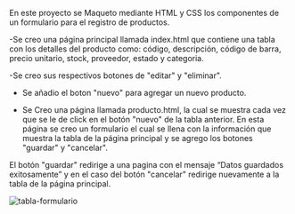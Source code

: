 En este proyecto se Maqueto mediante HTML y CSS los componentes de un formulario para el registro de productos.

-Se creo una página principal llamada index.html que contiene una tabla con los detalles del producto como: código, descripción, 
código de barra, precio unitario, stock, proveedor, estado y categoria.

-Se creo sus respectivos botones de "editar" y "eliminar".

- Se añadio el boton "nuevo" para agregar un nuevo producto.
 
- Se Creo una página llamada producto.html, la cual se muestra
cada vez que se le de click en el botón "nuevo" de la tabla anterior. En esta página se creo un formulario el cual se llena con la información
que muestra la tabla de la página principal y se agrego los botones "guardar" y "cancelar".

El botón "guardar" redirige a una pagina con el mensaje “Datos guardados exitosamente” y en el caso del botón "cancelar" 
redirige nuevamente a la tabla de la página principal.


![tabla-formulario](https://github.com/GabyLow/web_tabla/assets/127358083/697382f7-e482-48c3-98ec-0fe909f9433c)


